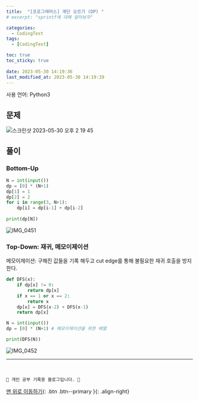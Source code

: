```yaml
---
title:  "[프로그래머스] 계단 오르기 (DP) "
# excerpt: "sprintf에 대해 알아보자"

categories:
  - CodingTest
tags:
  - [CodingTest]

toc: true
toc_sticky: true
 
date: 2023-05-30 14:19:36
last_modified_at: 2023-05-30 14:19:39
---
```


사용 언어: Python3

## 문제
![스크린샷 2023-05-30 오후 2 19 45](https://github.com/minju412/jenkins-test/assets/59405576/6ba96388-0e67-4512-a0c4-579e2a9fab14)


## 풀이
### Bottom-Up
```py
N = int(input())
dp = [0] * (N+1)
dp[1] = 1
dp[2] = 2
for i in range(3, N+1):
    dp[i] = dp[i-1] + dp[i-2]
    
print(dp[N])
```
![IMG_0451](https://github.com/minju412/jenkins-test/assets/59405576/0ad3afaa-73d2-4ec2-a2d2-f1e6bed00b38)


### Top-Down: 재귀, 메모이제이션
메모이제이션: 구해진 값들을 기록 해두고 cut edge를 통해 불필요한 재귀 호출을 방지한다.
```py
def DFS(x):
    if dp[x] != 0:
        return dp[x]
    if x == 1 or x == 2:
        return x
    dp[x] = DFS(x-2) + DFS(x-1)
    return dp[x]

N = int(input())
dp = [0] * (N+1) # 메모이제이션을 위한 배열

print(DFS(N))
```
![IMG_0452](https://github.com/minju412/jenkins-test/assets/59405576/c445584f-1f92-457f-ada1-27e77f8082bc)




***
<br>


    💛 개인 공부 기록용 블로그입니다. 👻

[맨 위로 이동하기](#){: .btn .btn--primary }{: .align-right}
